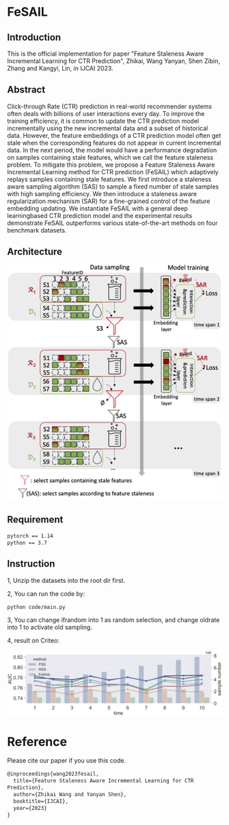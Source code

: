 # FeSAIL

## Introduction 
This is the official implementation for paper "Feature Staleness Aware Incremental Learning for CTR Prediction", Zhikai, Wang Yanyan, Shen Zibin, Zhang and Kangyi, Lin, in IJCAI 2023.

## Abstract
Click-through Rate (CTR) prediction in real-world recommender systems often deals with billions of user interactions every day. To improve the training efficiency, it is common to update the CTR prediction model incrementally using the new incremental data and a subset of historical data. However, the feature embeddings of a CTR prediction model often get stale when the corresponding features do not appear in current incremental data. In the next period, the model would have a performance degradation on samples containing stale features, which we call the feature staleness problem. To mitigate this problem, we propose a Feature Staleness Aware Incremental Learning method for CTR prediction (FeSAIL) which adaptively replays samples containing stale features. We first introduce a staleness aware sampling algorithm (SAS) to sample a fixed number of stale samples with high sampling efficiency. We then introduce a staleness aware regularization mechanism (SAR) for a fine-grained control of the feature embedding updating. We instantiate FeSAIL with a general deep learningbased CTR prediction model and the experimental results demonstrate FeSAIL outperforms various state-of-the-art methods on four benchmark datasets.

## Architecture

![](/overview.jpg)


## Requirement

```
pytorch == 1.14
python == 3.7
```

## Instruction
1, Unzip the datasets into the root dir first.

2, You can run the code by: 
```
python code/main.py
```

3, You can change ifrandom into 1 as random selection, and change oldrate into 1 to activate old sampling.

4, result on Criteo:

![](/ablation1.jpg)

# Reference

Please cite our paper if you use this code.

```
@inproceedings{wang2023fesail,
  title={Feature Staleness Aware Incremental Learning for CTR Prediction},
  author={Zhikai Wang and Yanyan Shen},
  booktitle={IJCAI},
  year={2023}
}
```